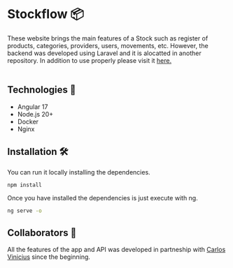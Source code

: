 # Stockflow 📦

These website brings the main features of a Stock such as register of products, categories, providers, users, movements, etc. However, the backend was developed using Laravel and it is alocatted in another repository. In addition to use properly please visit it [here.](https://github.com/joaovsj/stockflow-api) <br><br>

<h2 id="colab">Technologies 🚀 </h2>

- Angular 17
- Node.js 20+
- Docker
- Nginx

<h2 id="colab">Installation 🛠️ </h2>

You can run it locally installing the dependencies.

```bash
npm install 
```

Once you have installed the dependencies is just execute with ng. 
```bash
ng serve -o
```

<h2 id="colab">Collaborators 🤝 </h2>

All the features of the app and API was developed in partneship with [Carlos Vinicius](https://github.com/Vviniciuss13) since the beginning. 



